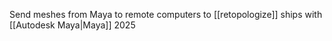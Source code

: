 Send meshes from Maya to remote computers to [[retopologize]]
ships with [[Autodesk Maya|Maya]] 2025
